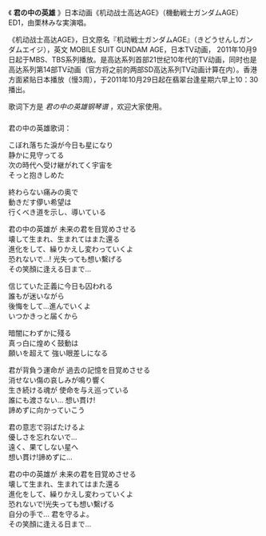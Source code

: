 

《 **君の中の英雄** 》日本动画《机动战士高达AGE》（機動戦士ガンダムAGE）ED1，由栗林みな実演唱。

  

《机动战士高达AGE》，日文原名『机动戦士ガンダムAGE』（きどうせんしガンダムエイジ），英文 MOBILE SUIT GUNDAM AGE，日本TV动画，
2011年10月9日起于MBS、TBS系列播放。是高达系列首部21世纪10年代的TV动画，同时也是高达系列第14部TV动画（官方将之前的两部SD高达系列TV动画计算在内）。香港方面紧贴日本播放（慢3周），于2011年10月29日起在翡翠台逢星期六早上10：30播出。

  

歌词下方是 _君の中の英雄钢琴谱_ ，欢迎大家使用。

###  
君の中の英雄歌词：

  
こぼれ落ちた淚が今日も星になり  
静かに見守ってる  
次の時代へ受け継がれてく宇宙を  
そっと抱きしめた

終わらない痛みの奥で  
動きだす儚い希望は  
行くべき道を示し、導いている

君の中の英雄が 未来の君を目覚めさせる  
壊して生まれ、生まれてはまた還る  
進化をして、繰りかえし変わっていくよ  
恐れないで…! 光失っても想い繫げる  
その笑顏に逢える日まで…

信じていた正義に今日も囚われる  
誰もが迷いながら  
後悔をして…進んでいくよ  
いつかきっと届くから

暗闇にわずかに殘る  
真っ白に煌めく鼓動は  
願いを超えて 強い眼差しになる

君が背負う運命が 過去の記憶を目覚めさせる  
消せない傷の哀しみが鳴り響く  
生き続ける魂が 使命を与え巡っている  
誰にも渡さない… 想い貫け!  
諦めずに向かっていこう

君の意志で羽ばたけるよ  
優しさを忘れないで…  
遠く、果てしない星へ  
想い貫け!諦めずに…

君の中の英雄が 未来の君を目覚めさせる  
壊して生まれ、生まれてはまた還る  
進化をして、繰りかえし変わっていくよ  
恐れないで!光失っても想い繫げる  
自分の手で… 君を守るよ。  
その笑顏に逢える日まで…  
  

